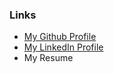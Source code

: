 ### Links
- [My Github Profile](https://github.com/anova-sarkar)
- [My LinkedIn Profile](https://linkedin.com/in/anova-sarkar-04a7b3321)
- My Resume
